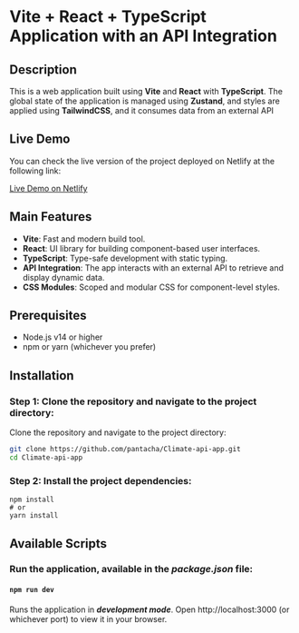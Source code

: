 # Vite + React + TypeScript Application with an API Integration

## Description

This is a web application built using **Vite** and **React** with **TypeScript**. The global state of the application is managed using **Zustand**, and styles are applied using **TailwindCSS**, and it consumes data from an external API

## Live Demo

You can check the live version of the project deployed on Netlify at the following link:

[Live Demo on Netlify](https://idyllic-narwhal-4152fe.netlify.app)

## Main Features

- **Vite**: Fast and modern build tool.
- **React**: UI library for building component-based user interfaces.
- **TypeScript**: Type-safe development with static typing.
- **API Integration**: The app interacts with an external API to retrieve and display dynamic data.
- **CSS Modules**: Scoped and modular CSS for component-level styles.

## Prerequisites

- Node.js v14 or higher
- npm or yarn (whichever you prefer)

## Installation

### Step 1: Clone the repository and navigate to the project directory:

Clone the repository and navigate to the project directory:

```bash
git clone https://github.com/pantacha/Climate-api-app.git
cd Climate-api-app
```
### Step 2: Install the project dependencies:

```
npm install
# or
yarn install
```

## Available Scripts

### Run the application, available in the ***package.json*** file:

#### `npm run dev`

Runs the application in ***development mode***. Open http://localhost:3000 (or whichever port) to view it in your browser.